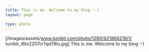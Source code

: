 ```yaml
---
title: This is me. Welcome to my blog :-)
layout: page

type: photo
---
```


[/images/assets/www.tumblr.com/photo/1280/921866219/1/
tumblr_l6tx2207cr1qd78lu.jpg]
This is me. Welcome to my blog :-)

